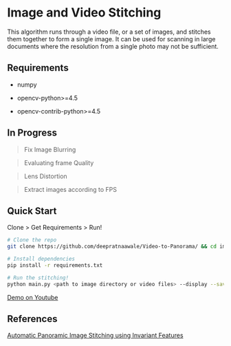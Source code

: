 # Image and Video Stitching
This algorithm runs through a video file, or a set of images, and stitches them together to form a single image. It can be
used for scanning in large documents where the resolution from a single photo may not be sufficient. 

## Requirements
* numpy

* opencv-python>=4.5

* opencv-contrib-python>=4.5

## In Progress
> Fix Image Blurring

> Evaluating frame Quality

> Lens Distortion

> Extract images according to FPS

## Quick Start
Clone > Get Requirements > Run!



```bash
# Clone the repo
git clone https://github.com/deepratnaawale/Video-to-Panorama/ && cd image_stitching

# Install dependencies
pip install -r requirements.txt

# Run the stitching!
python main.py <path to image directory or video files> --display --save
```

[Demo on Youtube](https://youtu.be/DxBgM8vc6R8)

## References
[Automatic Panoramic Image Stitching using Invariant Features](http://matthewalunbrown.com/papers/ijcv2007.pdf)

